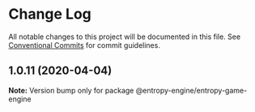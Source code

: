 # Change Log

All notable changes to this project will be documented in this file.
See [Conventional Commits](https://conventionalcommits.org) for commit guidelines.

## 1.0.11 (2020-04-04)

**Note:** Version bump only for package @entropy-engine/entropy-game-engine
